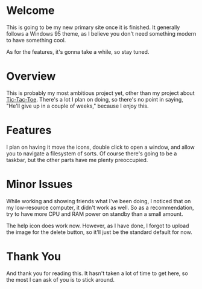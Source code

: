 # Welcome
This is going to be my new primary site once it is finished. It generally follows a Windows 95 theme, as I believe you don't need something modern to have something cool.

As for the features, it's gonna take a while, so stay tuned.

# Overview
This is probably my most ambitious project yet, other than my project about [Tic-Tac-Toe](https://github.com/Timothy-P/Game). There's a lot I plan on doing, so there's no point in saying, "He'll give up in a couple of weeks," because I enjoy this.

# Features
I plan on having it move the icons, double click to open a window, and allow you to navigate a filesystem of sorts. Of course there's going to be a taskbar, but the other parts have me plenty preoccupied.

# Minor Issues
While working and showing friends what I've been doing, I noticed that on my low-resource computer, it didn't work as well. So as a recommendation, try to have more CPU and RAM power on standby than a small amount.

The help icon does work now. However, as I have done, I forgot to upload the image for the delete button, so it'll just be the standard default for now.

# Thank You
And thank you for reading this. It hasn't taken a lot of time to get here, so the most I can ask of you is to stick around.
